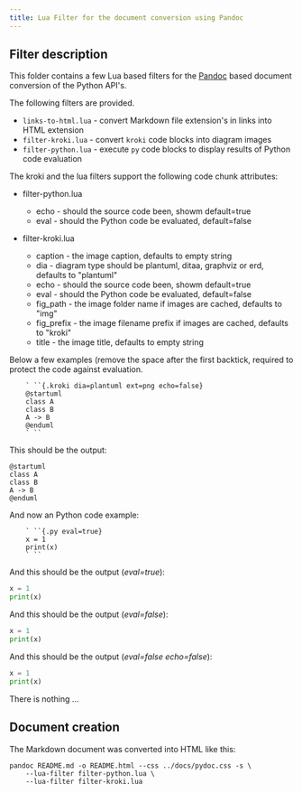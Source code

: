 ```yaml
---
title: Lua Filter for the document conversion using Pandoc
---
```


## Filter description

This folder contains a few Lua based filters for the [Pandoc](https://www.pandoc.org) based
document conversion of the Python API's.

The following filters are provided.

* `links-to-html.lua` - convert Markdown file extension's in links into HTML extension
* `filter-kroki.lua` -  convert `kroki` code blocks into diagram images
* `filter-python.lua` - execute `py` code blocks to display results of Python code evaluation

The kroki and the lua filters support the following code chunk attributes:

* filter-python.lua
    * echo - should the source code been, showm default=true
    * eval - should the Python code be evaluated, default=false

* filter-kroki.lua
    * caption - the image caption, defaults to empty string
    * dia -  diagram type should be plantuml, ditaa, graphviz or erd, defaults to "plantuml"
    * echo - should the source code been, showm default=true
    * eval - should the Python code be evaluated, default=false
    * fig_path - the image folder name if images are cached, defaults to "img"
    * fig_prefix - the image filename prefix if images are cached, defaults to "kroki"
    * title  - the image title, defaults to empty string 
    
Below a few examples (remove the space after the first backtick, required to protect the 
code against evaluation.

```
    ` ``{.kroki dia=plantuml ext=png echo=false}
    @startuml
    class A 
    class B 
    A -> B
    @enduml
    ` ``
```

This should be the output:

```{.kroki dia=plantuml ext=png echo=false}
@startuml
class A 
class B 
A -> B
@enduml
```

And now an Python code example:

``` 
    ` ``{.py eval=true}
    x = 1
    print(x)
    ` ``
```

And this should be the output (*eval=true*):
    
```{.py eval=true}
x = 1
print(x)
```

And this should be the output (*eval=false*):
    
```{.py eval=false}
x = 1
print(x)
```

And this should be the output (*eval=false echo=false*):
    
```{.py eval=false echo=false}
x = 1
print(x)
```

There is nothing ...

## Document creation

The Markdown document was converted into HTML like this:

```
pandoc README.md -o README.html --css ../docs/pydoc.css -s \
    --lua-filter filter-python.lua \
    --lua-filter filter-kroki.lua 
```

